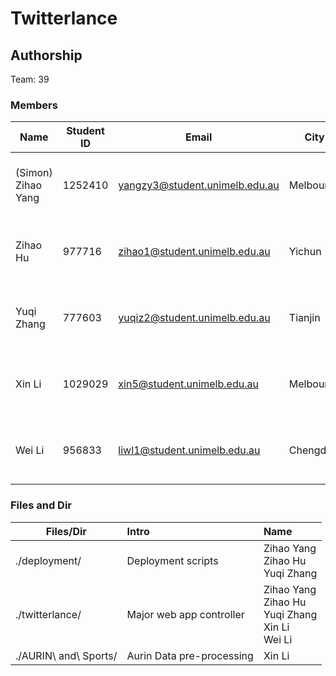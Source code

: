 # Twitterlance 

## Authorship

Team: 39

### Members

| Name       | Student ID | Email                          | City      | Responsibility                                |
|------------|------------|--------------------------------|-----------|-----------------------------------------------|
| (Simon) Zihao Yang | 1252410    | yangzy3@student.unimelb.edu.au | Melbourne | Backend, Ansible, Docker, CouchDB, Spark      |
| Zihao Hu   | 977716     | zihao1@student.unimelb.edu.au  | Yichun    | Twitter Search, Backend, CouchDB View         |
| Yuqi Zhang | 777603     | yuqiz2@student.unimelb.edu.au  | Tianjin   | Frontend Charts, Twitter Search, CouchDB View |
| Xin Li     | 1029029    | xin5@student.unimelb.edu.au    | Melbourne | Frontend Maps, Data Analysis, CouchDB View    |
| Wei Li     | 956833     | liwl1@student.unimelb.edu.au   | Chengdu   | Twitter Stream, Overall Frontend, Ansible     |



### Files and Dir


| Files/Dir         |       Intro|Name                                         |
|-------------------|:-------------------|:----------------------------------------------|
| ./deployment/  | Deployment scripts | Zihao Yang <br>Zihao Hu <br>Yuqi Zhang      
| ./twitterlance/       | Major web app controller |Zihao Yang <br>Zihao Hu <br>Yuqi Zhang <br>Xin Li<br> Wei Li | 1252410 <br>977716<br> 777603 <br>1029029<br> 956833 | Melbourne<br> Yichun <br>Tianjin<br> Melbourne<br> Chengdu 
| ./AURIN\ and\ Sports/ | Aurin Data pre-processing | Xin Li